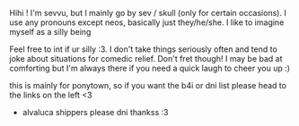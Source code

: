 Hihi ! 
I'm sevvu, but I mainly go by sev / skull (only for certain occasions).
I use any pronouns except neos, basically just they/he/she. I like to imagine myself as a silly being

Feel free to int if ur silly :3. I don't take things seriously often and tend to joke about situations for comedic relief. Don't fret though! I may be bad at comforting but I'm always there if you need a quick laugh to cheer you up :)

this is mainly for ponytown, so if you want the b4i or dni list please head to the links on the left <3
<!---
sevvu/sevvu is a ✨ special ✨ repository because its `README.md` (this file) appears on your GitHub profile.
You can click the Preview link to take a look at your changes.
--->
- alvaluca shippers please dni thankss :3 
